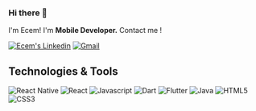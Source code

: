 ### Hi there 👋
I'm Ecem!
I'm <strong>Mobile Developer.</strong>
Contact me !


<a href="https://www.linkedin.com/in/ecem-naz-g%C3%B6r%C3%BC%C5%9F%C3%BCk-2107861a1/" target="_blank" rel="nofollow"><img alt="Ecem's Linkedin" src="https://img.shields.io/badge/LinkedIn-0077B5?style=for-the-badge&logo=linkedin&logoColor=white" /></a>
 <a href="mailto:ecemnazgorusuk@gmail.com" target="_blank" rel="nofollow"><img alt="Gmail" src="https://img.shields.io/badge/Gmail-D14836?style=for-the-badge&logo=gmail&logoColor=white" /></a>
 
 ## Technologies & Tools 


<img alt="React Native" src="https://img.shields.io/badge/react_native-%2320232a.svg?style=for-the-badge&logo=react&logoColor=%2361DAFB"></img>
<img alt="React" src="https://img.shields.io/badge/react-black?style=for-the-badge&logo=react&logoColor=white"></img>
<img alt="Javascript" src="https://img.shields.io/badge/javascript-%23323330.svg?style=for-the-badge&logo=javascript&logoColor=%23F7DF1E"></img>
<img alt="Dart" src="https://img.shields.io/badge/html5-black?style=for-the-badge&logo=html5&logoColor=white%22"></img>
<img alt="Flutter" src="https://img.shields.io/badge/Flutter-%2302569B.svg?style=for-the-badge&logo=Flutter&logoColor=white"></img>
<img alt="Java" src="https://img.shields.io/badge/java-black?style=for-the-badge&logo=java&logoColor=white"></img>
<img alt="HTML5" src="https://img.shields.io/badge/html5-%23E34F26.svg?style=for-the-badge&logo=html5&logoColor=white"></img>
<img alt="CSS3" src="https://img.shields.io/badge/css3-black?style=for-the-badge&logo=css3&logoColor=white"></img>
